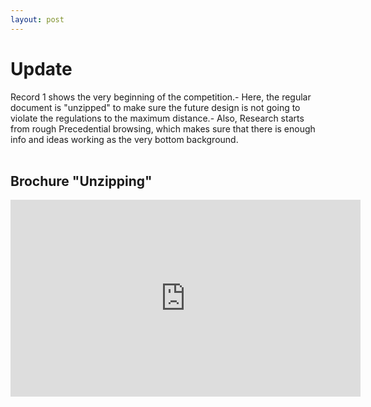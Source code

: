 ```yaml
---
layout: post
---
```


# Update
  Record 1 shows the very beginning of the competition.- Here, the regular document is "unzipped" to make sure the future design is not going to violate the regulations to the maximum distance.- Also, Research starts from rough Precedential browsing, which makes sure that there is enough info and ideas working as the very bottom background.
<br>
<br>
## Brochure "Unzipping"
<iframe width="560" height="315" src="https://www.youtube.com/embed/NPMsEQDUuiQ" title="YouTube video player" frameborder="0" allow="accelerometer; autoplay; clipboard-write; encrypted-media; gyroscope; picture-in-picture" allowfullscreen></iframe>
<br>
<br>
